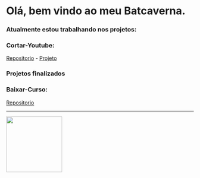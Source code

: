# Olá, bem vindo ao meu Batcaverna.
### Atualmente estou trabalhando nos projetos:
### Cortar-Youtube:
[Repositorio](https://github.com/markssants/cortar-youtube)    -     [Projeto](https://github.com/users/markssants/projects/1)

### Projetos finalizados
### Baixar-Curso:
[Repositorio](https://github.com/markssants/baixar-curso)

____
<img src="https://i.kym-cdn.com/photos/images/original/000/667/066/c21.gif" width="150" height="150" />


<!--
**markssants/markssants** é um repositório ✨ _special_ ✨ porque seu `README.md` (este arquivo) aparece em seu perfil do GitHub.

Aqui estão algo ideias para você começar:

-🔭 Estou trabalhando atualmente em...
- 🌱 Estou aprendendo atualmente...
- 👯 Estou querendo colaborar...
-🤔 Estou procurando ajuda com...
- 💬 Pergunte-me sobre...
- 📫 Como chegar até mim:...
- Pronomos 😄:...
- ⚡ Curiosidade:...
-->
